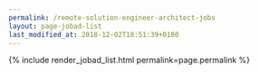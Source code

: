 ```yaml
---
permalink: /remote-solution-engineer-architect-jobs
layout: page-jobad-list
last_modified_at: 2018-12-02T18:51:39+0100
---
```

{% include render_jobad_list.html permalink=page.permalink %}
